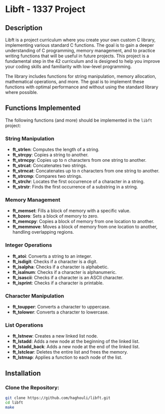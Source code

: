# Libft - 1337 Project

## Description
Libft is a project curriculum where you create your own custom C library, implementing various standard C functions. The goal is to gain a deeper understanding of C programming, memory management, and to practice writing functions that will be useful in future projects. This project is a fundamental step in the 42 curriculum and is designed to help you improve your coding skills and familiarity with low-level programming.

The library includes functions for string manipulation, memory allocation, mathematical operations, and more. The goal is to implement these functions with optimal performance and without using the standard library where possible.

## Functions Implemented
The following functions (and more) should be implemented in the `libft` project:

### String Manipulation
- **ft_strlen**: Computes the length of a string.
- **ft_strcpy**: Copies a string to another.
- **ft_strncpy**: Copies up to n characters from one string to another.
- **ft_strcat**: Concatenates two strings.
- **ft_strncat**: Concatenates up to n characters from one string to another.
- **ft_strcmp**: Compares two strings.
- **ft_strchr**: Locates the first occurrence of a character in a string.
- **ft_strstr**: Finds the first occurrence of a substring in a string.

### Memory Management
- **ft_memset**: Fills a block of memory with a specific value.
- **ft_bzero**: Sets a block of memory to zero.
- **ft_memcpy**: Copies a block of memory from one location to another.
- **ft_memmove**: Moves a block of memory from one location to another, handling overlapping regions.
  
### Integer Operations
- **ft_atoi**: Converts a string to an integer.
- **ft_isdigit**: Checks if a character is a digit.
- **ft_isalpha**: Checks if a character is alphabetic.
- **ft_isalnum**: Checks if a character is alphanumeric.
- **ft_isascii**: Checks if a character is an ASCII character.
- **ft_isprint**: Checks if a character is printable.

### Character Manipulation
- **ft_toupper**: Converts a character to uppercase.
- **ft_tolower**: Converts a character to lowercase.

### List Operations
- **ft_lstnew**: Creates a new linked list node.
- **ft_lstadd**: Adds a new node at the beginning of the linked list.
- **ft_lstadd_back**: Adds a new node at the end of the linked list.
- **ft_lstclear**: Deletes the entire list and frees the memory.
- **ft_lstmap**: Applies a function to each node of the list.

## Installation

### Clone the Repository:
```bash
git clone https://github.com/haghouli/libft.git
cd libft
make
